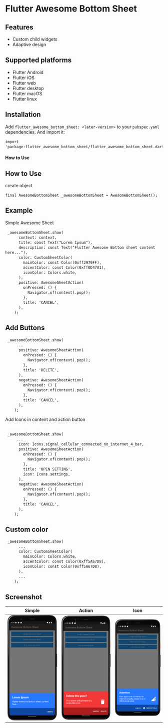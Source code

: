 # Flutter Awesome Bottom Sheet

## Features

* Custom child widgets
* Adaptive design

## Supported platforms

* Flutter Android
* Flutter iOS
* Flutter web
* Flutter desktop
* Flutter macOS
* Flutter linux

## Installation

Add ```flutter_awesome_bottom_sheet: <later-version>``` to your `pubspec.yaml` dependencies. And import it:

```
import 'package:flutter_awesome_bottom_sheet/flutter_awesome_bottom_sheet.dart';
```

#### How to Use ####

## How to Use ##
create object
```
final AwesomeBottomSheet _awesomeBottomSheet = AwesomeBottomSheet();
```

## Example

Simple Awesome Sheet

```          
 _awesomeBottomSheet.show(
      context: context,
      title: const Text("Lorem Ipsum"),
      description: const Text("Flutter Awesome Bottom sheet content here..."),
      color: CustomSheetColor(
        mainColor: const Color(0xff2979FF),
        accentColor: const Color(0xff0D47A1),
        iconColor: Colors.white,
      ),
      positive: AwesomeSheetAction(
        onPressed: () {
          Navigator.of(context).pop();
        },
        title: 'CANCEL',
      ),
    );
```

## Add Buttons

```
 _awesomeBottomSheet.show(
     ...
      positive: AwesomeSheetAction(
        onPressed: () {
          Navigator.of(context).pop();
        },
        title: 'DELETE',
      ),
      negative: AwesomeSheetAction(
        onPressed: () {
          Navigator.of(context).pop();
        },
        title: 'CANCEL',
      ),
    );
```

Add Icons in content and action button

```

 _awesomeBottomSheet.show(
     ...
      icon: Icons.signal_cellular_connected_no_internet_4_bar,
      positive: AwesomeSheetAction(
        onPressed: () {
          Navigator.of(context).pop();
        },
        title: 'OPEN SETTING',
        icon: Icons.settings,
      ),
      negative: AwesomeSheetAction(
        onPressed: () {
          Navigator.of(context).pop();
        },
        title: 'CANCEL',
      ),
    );

```

## Custom color

```
 _awesomeBottomSheet.show(
      ...
      color: CustomSheetColor(
        mainColor: Colors.white,
        accentColor: const Color(0xff5A67D8),
        iconColor: const Color(0xff5A67D8),
      ),
      ...
    ); 
```

## Screenshot
|             Simple             |             Action             |             Icon             |
| :----------------------------: | :----------------------------: | :-------------------: |
| ![simple](simple.png)          | ![action](action.png)          | ![icon](icon.png) |

